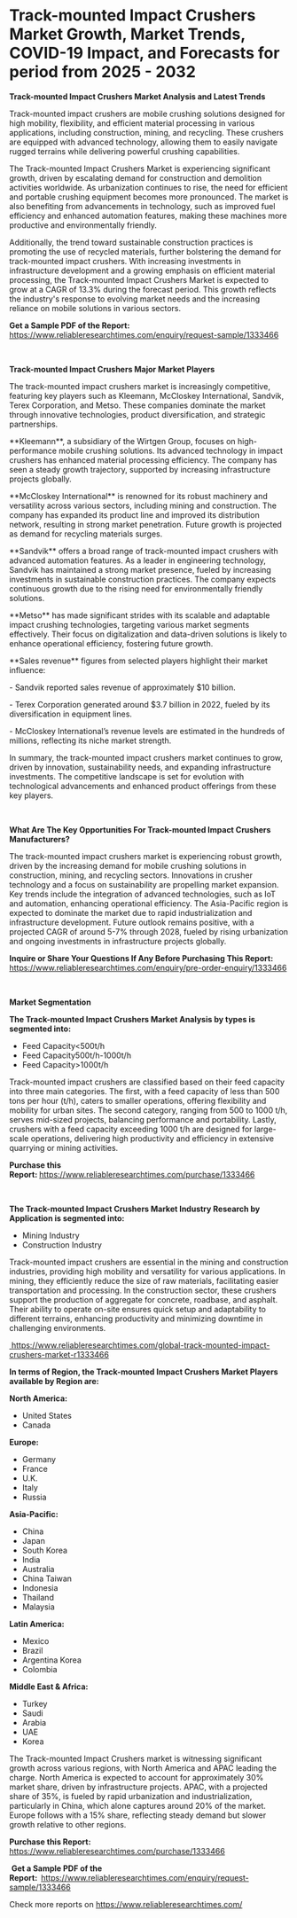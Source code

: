 <p><h1>Track-mounted Impact Crushers Market Growth, Market Trends, COVID-19 Impact, and Forecasts for period from 2025 - 2032</h1></p><p><strong>Track-mounted Impact Crushers Market Analysis and Latest Trends</strong></p>
<p><p>Track-mounted impact crushers are mobile crushing solutions designed for high mobility, flexibility, and efficient material processing in various applications, including construction, mining, and recycling. These crushers are equipped with advanced technology, allowing them to easily navigate rugged terrains while delivering powerful crushing capabilities.</p><p>The Track-mounted Impact Crushers Market is experiencing significant growth, driven by escalating demand for construction and demolition activities worldwide. As urbanization continues to rise, the need for efficient and portable crushing equipment becomes more pronounced. The market is also benefiting from advancements in technology, such as improved fuel efficiency and enhanced automation features, making these machines more productive and environmentally friendly.</p><p>Additionally, the trend toward sustainable construction practices is promoting the use of recycled materials, further bolstering the demand for track-mounted impact crushers. With increasing investments in infrastructure development and a growing emphasis on efficient material processing, the Track-mounted Impact Crushers Market is expected to grow at a CAGR of 13.3% during the forecast period. This growth reflects the industry's response to evolving market needs and the increasing reliance on mobile solutions in various sectors.</p></p>
<p><strong>Get a Sample PDF of the Report:&nbsp;</strong> <a href="https://www.reliableresearchtimes.com/enquiry/request-sample/1333466?utm_campaign=2956&utm_medium=2&utm_source=Github&utm_content=ia&utm_term=24032025&utm_id=track-mounted-impact-crushers">https://www.reliableresearchtimes.com/enquiry/request-sample/1333466</a></p>
<p>&nbsp;</p>
<p><strong>Track-mounted Impact Crushers Major Market Players</strong></p>
<p><p>The track-mounted impact crushers market is increasingly competitive, featuring key players such as Kleemann, McCloskey International, Sandvik, Terex Corporation, and Metso. These companies dominate the market through innovative technologies, product diversification, and strategic partnerships.</p><p>**Kleemann**, a subsidiary of the Wirtgen Group, focuses on high-performance mobile crushing solutions. Its advanced technology in impact crushers has enhanced material processing efficiency. The company has seen a steady growth trajectory, supported by increasing infrastructure projects globally.</p><p>**McCloskey International** is renowned for its robust machinery and versatility across various sectors, including mining and construction. The company has expanded its product line and improved its distribution network, resulting in strong market penetration. Future growth is projected as demand for recycling materials surges.</p><p>**Sandvik** offers a broad range of track-mounted impact crushers with advanced automation features. As a leader in engineering technology, Sandvik has maintained a strong market presence, fueled by increasing investments in sustainable construction practices. The company expects continuous growth due to the rising need for environmentally friendly solutions.</p><p>**Metso** has made significant strides with its scalable and adaptable impact crushing technologies, targeting various market segments effectively. Their focus on digitalization and data-driven solutions is likely to enhance operational efficiency, fostering future growth.</p><p>**Sales revenue** figures from selected players highlight their market influence: </p><p>- Sandvik reported sales revenue of approximately $10 billion.</p><p>- Terex Corporation generated around $3.7 billion in 2022, fueled by its diversification in equipment lines.</p><p>- McCloskey International’s revenue levels are estimated in the hundreds of millions, reflecting its niche market strength.</p><p>In summary, the track-mounted impact crushers market continues to grow, driven by innovation, sustainability needs, and expanding infrastructure investments. The competitive landscape is set for evolution with technological advancements and enhanced product offerings from these key players.</p></p>
<p>&nbsp;</p>
<p><strong>What Are The Key Opportunities For Track-mounted Impact Crushers Manufacturers?</strong></p>
<p><p>The track-mounted impact crushers market is experiencing robust growth, driven by the increasing demand for mobile crushing solutions in construction, mining, and recycling sectors. Innovations in crusher technology and a focus on sustainability are propelling market expansion. Key trends include the integration of advanced technologies, such as IoT and automation, enhancing operational efficiency. The Asia-Pacific region is expected to dominate the market due to rapid industrialization and infrastructure development. Future outlook remains positive, with a projected CAGR of around 5-7% through 2028, fueled by rising urbanization and ongoing investments in infrastructure projects globally.</p></p>
<p><strong>Inquire or Share Your Questions If Any Before Purchasing This Report:</strong> <a href="https://www.reliableresearchtimes.com/enquiry/pre-order-enquiry/1333466?utm_campaign=2956&utm_medium=2&utm_source=Github&utm_content=ia&utm_term=24032025&utm_id=track-mounted-impact-crushers">https://www.reliableresearchtimes.com/enquiry/pre-order-enquiry/1333466</a></p>
<p>&nbsp;</p>
<p><strong>Market Segmentation</strong></p>
<p><strong>The Track-mounted Impact Crushers Market Analysis by types is segmented into:</strong></p>
<p><ul><li>Feed Capacity<500t/h</li><li>Feed Capacity500t/h-1000t/h</li><li>Feed Capacity>1000t/h</li></ul></p>
<p><p>Track-mounted impact crushers are classified based on their feed capacity into three main categories. The first, with a feed capacity of less than 500 tons per hour (t/h), caters to smaller operations, offering flexibility and mobility for urban sites. The second category, ranging from 500 to 1000 t/h, serves mid-sized projects, balancing performance and portability. Lastly, crushers with a feed capacity exceeding 1000 t/h are designed for large-scale operations, delivering high productivity and efficiency in extensive quarrying or mining activities.</p></p>
<p><strong>Purchase this Report:&nbsp;</strong><a href="https://www.reliableresearchtimes.com/purchase/1333466?utm_campaign=2956&utm_medium=2&utm_source=Github&utm_content=ia&utm_term=24032025&utm_id=track-mounted-impact-crushers">https://www.reliableresearchtimes.com/purchase/1333466</a></p>
<p>&nbsp;</p>
<p><strong>The Track-mounted Impact Crushers Market Industry Research by Application is segmented into:</strong></p>
<p><ul><li>Mining Industry</li><li>Construction Industry</li></ul></p>
<p><p>Track-mounted impact crushers are essential in the mining and construction industries, providing high mobility and versatility for various applications. In mining, they efficiently reduce the size of raw materials, facilitating easier transportation and processing. In the construction sector, these crushers support the production of aggregate for concrete, roadbase, and asphalt. Their ability to operate on-site ensures quick setup and adaptability to different terrains, enhancing productivity and minimizing downtime in challenging environments.</p></p>
<p><a href="https://www.reliableresearchtimes.com/global-track-mounted-impact-crushers-market-r1333466?utm_campaign=2956&utm_medium=2&utm_source=Github&utm_content=ia&utm_term=24032025&utm_id=track-mounted-impact-crushers">&nbsp;https://www.reliableresearchtimes.com/global-track-mounted-impact-crushers-market-r1333466</a></p>
<p><strong>In terms of Region, the Track-mounted Impact Crushers Market Players available by Region are:</strong></p>
<p>
    <p> <strong> North America: </strong>
        <ul>
            <li>United States</li>
            <li>Canada</li>
        </ul>
        </p> 
    <p> <strong> Europe: </strong>
        <ul>
            <li>Germany</li>
            <li>France</li>
            <li>U.K.</li>
            <li>Italy</li>
            <li>Russia</li>
        </ul>
        </p> 
    <p> <strong> Asia-Pacific: </strong>
        <ul>
            <li>China</li>
            <li>Japan</li>
            <li>South Korea</li>
            <li>India</li>
            <li>Australia</li>
            <li>China Taiwan</li>
            <li>Indonesia</li>
            <li>Thailand</li>
            <li>Malaysia</li>
        </ul>
        </p> 
    <p> <strong> Latin America: </strong>
        <ul>
            <li>Mexico</li>
            <li>Brazil</li>
            <li>Argentina Korea</li>
            <li>Colombia</li>
        </ul>
        </p> 
    <p> <strong> Middle East & Africa: </strong>
        <ul>
            <li>Turkey</li>
            <li>Saudi</li>
            <li>Arabia</li>
            <li>UAE</li>
            <li>Korea</li>
        </ul>
    </p>
    </p>
<p><p>The Track-mounted Impact Crushers market is witnessing significant growth across various regions, with North America and APAC leading the charge. North America is expected to account for approximately 30% market share, driven by infrastructure projects. APAC, with a projected share of 35%, is fueled by rapid urbanization and industrialization, particularly in China, which alone captures around 20% of the market. Europe follows with a 15% share, reflecting steady demand but slower growth relative to other regions.</p></p>
<p><strong>Purchase this Report: </strong><a href="https://www.reliableresearchtimes.com/purchase/1333466?utm_campaign=2956&utm_medium=2&utm_source=Github&utm_content=ia&utm_term=24032025&utm_id=track-mounted-impact-crushers">https://www.reliableresearchtimes.com/purchase/1333466</a></p>
<p>&nbsp;<strong>Get a Sample PDF of the Report:&nbsp;&nbsp;</strong><a href="https://www.reliableresearchtimes.com/enquiry/request-sample/1333466?utm_campaign=2956&utm_medium=2&utm_source=Github&utm_content=ia&utm_term=24032025&utm_id=track-mounted-impact-crushers">https://www.reliableresearchtimes.com/enquiry/request-sample/1333466</a></p>
<p><strong></strong></p>
<p>Check more reports on <a href="https://www.reliableresearchtimes.com/?utm_campaign=2956&utm_medium=2&utm_source=Github&utm_content=ia&utm_term=24032025&utm_id=track-mounted-impact-crushers">https://www.reliableresearchtimes.com/</a></p>